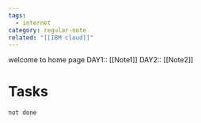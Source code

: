 ```yaml
---
tags:
  - internet
category: regular-note
related: "[[IBM cloud]]"
---
```



welcome to home page
DAY1:: [[Note1]]
DAY2:: [[Note2]]



# Tasks
```tasks
not done
```